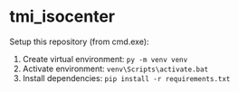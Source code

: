# tmi_isocenter

Setup this repository (from cmd.exe):

1.   Create virtual environment: `py -m venv venv`
2.   Activate environment: `venv\Scripts\activate.bat`
3.   Install dependencies: `pip install -r requirements.txt`
